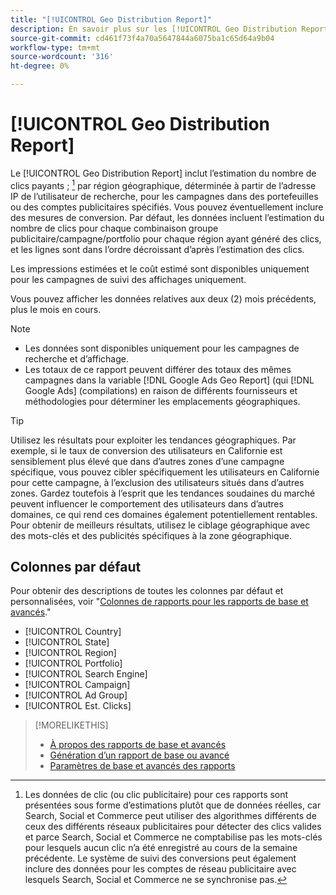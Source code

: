 ```yaml
---
title: "[!UICONTROL Geo Distribution Report]"
description: En savoir plus sur les [!UICONTROL Geo Distribution Report].
source-git-commit: cd461f73f4a70a5647844a6075ba1c65d64a9b04
workflow-type: tm+mt
source-wordcount: '316'
ht-degree: 0%

---
```


# [!UICONTROL Geo Distribution Report]

Le [!UICONTROL Geo Distribution Report] inclut l’estimation du nombre de clics payants ; [^1] par région géographique, déterminée à partir de l’adresse IP de l’utilisateur de recherche, pour les campagnes dans des portefeuilles ou des comptes publicitaires spécifiés. Vous pouvez éventuellement inclure des mesures de conversion. Par défaut, les données incluent l’estimation du nombre de clics pour chaque combinaison groupe publicitaire/campagne/portfolio pour chaque région ayant généré des clics, et les lignes sont dans l’ordre décroissant d’après l’estimation des clics.

Les impressions estimées et le coût estimé sont disponibles uniquement pour les campagnes de suivi des affichages uniquement.

Vous pouvez afficher les données relatives aux deux (2) mois précédents, plus le mois en cours.

>[!NOTE]
>
>* Les données sont disponibles uniquement pour les campagnes de recherche et d’affichage.
>* Les totaux de ce rapport peuvent différer des totaux des mêmes campagnes dans la variable [!DNL Google Ads Geo Report] (qui [!DNL Google Ads] (compilations) en raison de différents fournisseurs et méthodologies pour déterminer les emplacements géographiques.


>[!TIP]
>
>Utilisez les résultats pour exploiter les tendances géographiques. Par exemple, si le taux de conversion des utilisateurs en Californie est sensiblement plus élevé que dans d’autres zones d’une campagne spécifique, vous pouvez cibler spécifiquement les utilisateurs en Californie pour cette campagne, à l’exclusion des utilisateurs situés dans d’autres zones. Gardez toutefois à l’esprit que les tendances soudaines du marché peuvent influencer le comportement des utilisateurs dans d’autres domaines, ce qui rend ces domaines également potentiellement rentables. Pour obtenir de meilleurs résultats, utilisez le ciblage géographique avec des mots-clés et des publicités spécifiques à la zone géographique.

[^1]: Les données de clic (ou clic publicitaire) pour ces rapports sont présentées sous forme d’estimations plutôt que de données réelles, car Search, Social et Commerce peut utiliser des algorithmes différents de ceux des différents réseaux publicitaires pour détecter des clics valides et parce Search, Social et Commerce ne comptabilise pas les mots-clés pour lesquels aucun clic n’a été enregistré au cours de la semaine précédente. Le système de suivi des conversions peut également inclure des données pour les comptes de réseau publicitaire avec lesquels Search, Social et Commerce ne se synchronise pas.

## Colonnes par défaut

Pour obtenir des descriptions de toutes les colonnes par défaut et personnalisées, voir &quot;[Colonnes de rapports pour les rapports de base et avancés](basic-advanced-report-columns.md).&quot;

* [!UICONTROL Country]
* [!UICONTROL State]
* [!UICONTROL Region]
* [!UICONTROL Portfolio]
* [!UICONTROL Search Engine]
* [!UICONTROL Campaign]
* [!UICONTROL Ad Group]
* [!UICONTROL Est. Clicks]

>[!MORELIKETHIS]
>
>* [À propos des rapports de base et avancés](basic-advanced-report-about.md)
>* [Génération d’un rapport de base ou avancé](basic-advanced-report-generate.md)
>* [Paramètres de base et avancés des rapports](basic-advanced-report-settings.md)

